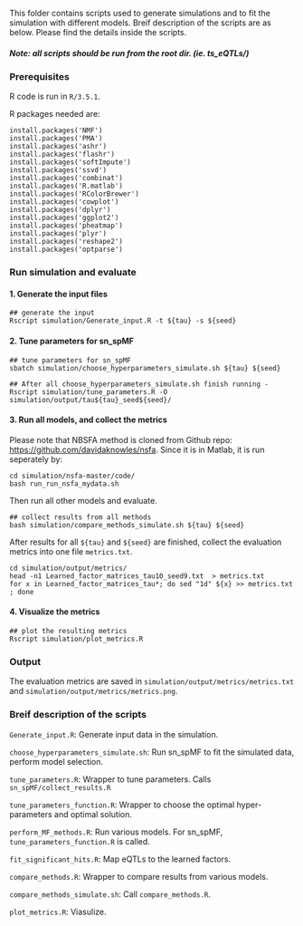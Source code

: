 This folder contains scripts used to generate simulations and to fit the simulation with different models. 
Breif description of the scripts are as below. Please find the details inside the scripts.

##### Note: all scripts should be run from the root dir. (ie. ts_eQTLs/)

### Prerequisites
R code is run in ```R/3.5.1```. 

R packages needed are:
```
install.packages('NMF')
install.packages('PMA')
install.packages('ashr')
install.packages('flashr')
install.packages('softImpute')
install.packages('ssvd')
install.packages('combinat')
install.packages('R.matlab')
install.packages('RColorBrewer')
install.packages('cowplot')
install.packages('dplyr')
install.packages('ggplot2')
install.packages('pheatmap')
install.packages('plyr')
install.packages('reshape2')
install.packages('optparse')
```

### Run simulation and evaluate 

#### 1. Generate the input files
```
## generate the input
Rscript simulation/Generate_input.R -t ${tau} -s ${seed}
```

#### 2. Tune parameters for sn_spMF
```
## tune parameters for sn_spMF
sbatch simulation/choose_hyperparameters_simulate.sh ${tau} ${seed}

## After all choose_hyperparameters_simulate.sh finish running -
Rscript simulation/tune_parameters.R -O simulation/output/tau${tau}_seed${seed}/
```

#### 3. Run all models, and collect the metrics

Please note that NBSFA method is cloned from Github repo: https://github.com/davidaknowles/nsfa. 
Since it is in Matlab, it is run seperately by:
```
cd simulation/nsfa-master/code/
bash run_run_nsfa_mydata.sh
```

Then run all other models and evaluate. 

```
## collect results from all methods 
bash simulation/compare_methods_simulate.sh ${tau} ${seed}
```

After results for all ```${tau}``` and ```${seed}``` are finished, collect the evaluation metrics into one file ```metrics.txt```.
```
cd simulation/output/metrics/
head -n1 Learned_factor_matrices_tau10_seed9.txt  > metrics.txt
for x in Learned_factor_matrices_tau*; do sed "1d" ${x} >> metrics.txt ; done
```

#### 4. Visualize the metrics
```
## plot the resulting metrics
Rscript simulation/plot_metrics.R 

```

### Output
The evaluation metrics are saved in ```simulation/output/metrics/metrics.txt``` and ```simulation/output/metrics/metrics.png```. 


### Breif description of the scripts


```Generate_input.R```: Generate input data in the simulation. 

```choose_hyperparameters_simulate.sh```: Run sn_spMF to fit the simulated data, perform model selection.

```tune_parameters.R```: Wrapper to tune parameters. Calls ```sn_spMF/collect_results.R```

```tune_parameters_function.R```: Wrapper to choose the optimal hyper-parameters and optimal solution. 

```perform_MF_methods.R```: Run various models. For sn_spMF, ```tune_parameters_function.R``` is called. 

```fit_significant_hits.R```: Map eQTLs to the learned factors.

```compare_methods.R```: Wrapper to compare results from various models. 

```compare_methods_simulate.sh```: Call ```compare_methods.R```.

```plot_metrics.R```: Viasulize. 
